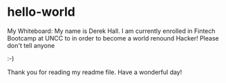 # hello-world
My Whiteboard: 
My name is Derek Hall. I am currently enrolled in Fintech Bootcamp at UNCC to in order to become a world renound Hacker! Please don't tell anyone

:-)

Thank you for reading my readme file.
Have a wonderful day!


